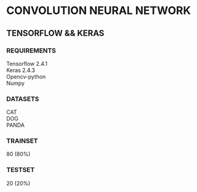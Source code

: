 # CONVOLUTION NEURAL NETWORK
## TENSORFLOW && KERAS
### REQUIREMENTS
Tensorflow 2.4.1 <br/>
Keras 2.4.3 <br/>
Opencv-python <br/>
Numpy <br/>

### DATASETS
CAT <br/>
DOG <br/>
PANDA <br/>

### TRAINSET
80 (80%)
### TESTSET
20 (20%)
